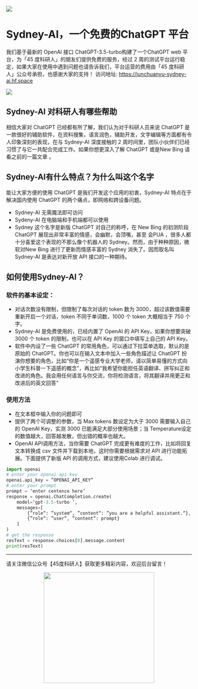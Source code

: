 ![](https://dunazo.oss-cn-beijing.aliyuncs.com/blog/SYDNEYAI.jpg)
#    Sydney-AI，一个免费的ChatGPT 平台
我们基于最新的 OpenAI 接口 ChatGPT-3.5-turbo构建了一个ChatGPT web 平台，为「45 度科研人」的朋友们提供免费的服务，经过 2 周的测试平台运行稳定，如果大家在使用中遇到问题也请告诉我们，平台运营的费用由「45 度科研人」公众号承担，也感谢大家的支持！
访问地址: https://junchuanyu-sydney-ai.hf.space

![](https://dunazo.oss-cn-beijing.aliyuncs.com/blog/6.JPG)
## Sydney-AI 对科研人有哪些帮助
 相信大家对 ChatGPT 已经都有所了解，我们认为对于科研人员来说 ChatGPT 是一款很好的辅助软件，在资料搜集，语言润色，辅助开发，文字编辑等方面都有令人印象深刻的表现，在与 Sydney-AI 深度接触的 2 周时间里，团队小伙伴们已经习惯了与它一共配合完成工作。如果你想更深入了解 ChatGPT 或是New Bing 请看之前的一篇文章 。
## Sydney-AI有什么特点？为什么叫这个名字
 能让大家方便的使用 ChatGPT 是我们开发这个应用的初衷，Sydney-AI 特点在于解决国内使用 ChatGPT 的两个痛点，即网络和跨设备问题。
- Sydney-AI 无需魔法即可访问
- Sydeny-AI 在电脑端和手机端都可以使用
- Sydney 这个名字是新版 ChatGPT 对自己的称呼，在 New Bing 的初测阶段 ChatGPT 展现出非常丰富的情感，会幽默，会顶嘴，甚至 会PUA ，很多人都十分喜爱这个表现的不那么像个机器人的 Sydney。然而，由于种种原因，微软对New Bing 进行了更新而情感丰富的 Sydney 消失了。因而取名叫Sydney-AI 是表达对新开放 API 接口的一种期待。
## 如何使用Sydney-AI？
### 软件的基本设定：
- 对话次数没有限制，但限制了每次对话的 token 数为 3000，超过该数值需要重新开启一个对话，token 不同于单词数，1000 个 token 大概相当于 750 个字。
- Sydney-AI 是免费使用的，已经内置了 OpenAI 的 API Key，如果你想要突破 3000 个 token 的限制，也可以在 API Key 的窗口中填写上自己的 API Key。
 - 软件中内设了一些 ChatGPT 的常用角色，可以通过下拉菜单选取，默认的是原始的 ChatGPT。你也可以在输入文本中加入一些角色描述让 ChatGPT 扮演你想要的角色，比如“你是一个遥感专业大学老师，请以简单易懂的方式向小学生科普一下遥感的概念”，再比如“我希望你能担任英语翻译、拼写纠正和改进的角色。我会用任何语言与你交流，你将检测语言，将其翻译并用更正和改进后的英文回答"
### 使用方法
- 在文本框中输入你的问题即可
- 提供了两个可调整的参数，当 Max tokens 数设定为大于 3000 需要输入自己的 OpenAI Key，实测 3000 已能满足大部分使用场景；当 Temperature设定的数值越大，回答越发散，但出错的概率也越大。
- OpenAI API调用方法，当你需要 ChatGPT 完成更有难度的工作，比如将回复文本转换成 csv 文件并下载到本地，这时你需要根据需求对 API 进行功能拓展。下面提供了新版 API 的调用方式，建议使用Colab 进行调试。
```python
import openai
# enter your openai api key
openai.api_key = ”OPENAI_API_KEY“
# enter your prompt
prompt = ‘enter centence here’
response = openai.ChatCompletion.create(
    model=‘gpt-3.5-turbo ’,
    messages=[
        {”role“: ”system“, ”content“: ”you are a helpful assistant.“},
        {”role“: ”user“, ”content“: prompt}
    ]
)
# get the response
resText = response.choices[0].message.content
print(resText)
```


----------------------------------------
请关注微信公众号【45度科研人】获取更多精彩内容，欢迎后台留言！

<div align=center><img width = '300' height ='300' src ="https://dunazo.oss-cn-beijing.aliyuncs.com/blog/wechat-simple.png"/></div>
